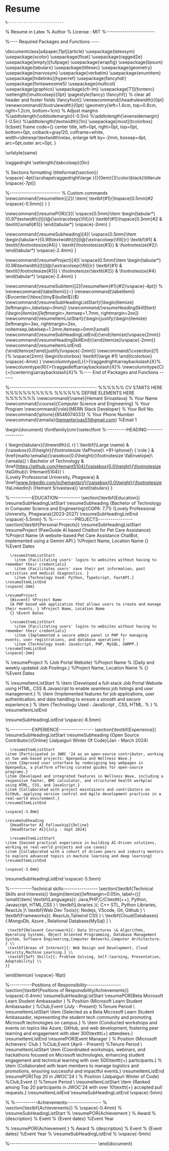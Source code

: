 # Resume
    %-------------------------
% Resume in Latex
% Author
% License : MIT
%------------------------

%---- Required Packages and Functions ----

\documentclass[a4paper,11pt]{article}
\usepackage{latexsym}
\usepackage{xcolor}
\usepackage{float}
\usepackage{ragged2e}
\usepackage[empty]{fullpage}
\usepackage{wrapfig}
\usepackage{lipsum}
\usepackage{tabularx}
\usepackage{titlesec}
\usepackage{geometry}
\usepackage{marvosym}
\usepackage{verbatim}
\usepackage{enumitem}
\usepackage[hidelinks]{hyperref}
\usepackage{fancyhdr}
\usepackage{fontawesome5}
\usepackage{multicol}
\usepackage{graphicx}
\usepackage{cfr-lm}
\usepackage[T1]{fontenc}
\setlength{\multicolsep}{0pt} 
\pagestyle{fancy}
\fancyhf{} % clear all header and footer fields
\fancyfoot{}
\renewcommand{\headrulewidth}{0pt}
\renewcommand{\footrulewidth}{0pt}
\geometry{left=1.4cm, top=0.8cm, right=1.2cm, bottom=1cm}
% Adjust margins
%\addtolength{\oddsidemargin}{-0.5in}
%\addtolength{\evensidemargin}{-0.5in}
%\addtolength{\textwidth}{1in}
\usepackage[most]{tcolorbox}
\tcbset{
	frame code={}
	center title,
	left=0pt,
	right=0pt,
	top=0pt,
	bottom=0pt,
	colback=gray!20,
	colframe=white,
	width=\dimexpr\textwidth\relax,
	enlarge left by=-2mm,
	boxsep=4pt,
	arc=0pt,outer arc=0pt,
}

\urlstyle{same}

\raggedright
\setlength{\tabcolsep}{0in}

% Sections formatting
\titleformat{\section}{
  \vspace{-4pt}\scshape\raggedright\large
}{}{0em}{}[\color{black}\titlerule \vspace{-7pt}]

%-------------------------
% Custom commands
\newcommand{\resumeItem}[2]{
  \item{
    \textbf{#1}{\hspace{0.5mm}#2 \vspace{-0.5mm}}
  }
}

\newcommand{\resumePOR}[3]{
\vspace{0.5mm}\item
    \begin{tabular*}{0.97\textwidth}[t]{l@{\extracolsep{\fill}}r}
        \textbf{#1}\hspace{0.3mm}#2 & \textit{\small{#3}} 
    \end{tabular*}
    \vspace{-2mm}
}

\newcommand{\resumeSubheading}[4]{
\vspace{0.5mm}\item
    \begin{tabular*}{0.98\textwidth}[t]{l@{\extracolsep{\fill}}r}
        \textbf{#1} & \textit{\footnotesize{#4}} \\
        \textit{\footnotesize{#3}} &  \footnotesize{#2}\\
    \end{tabular*}
    \vspace{-2.4mm}
}

\newcommand{\resumeProject}[4]{
\vspace{0.5mm}\item
    \begin{tabular*}{0.98\textwidth}[t]{l@{\extracolsep{\fill}}r}
        \textbf{#1} & \textit{\footnotesize{#3}} \\
        \footnotesize{\textit{#2}} & \footnotesize{#4}
    \end{tabular*}
    \vspace{-2.4mm}
}

\newcommand{\resumeSubItem}[2]{\resumeItem{#1}{#2}\vspace{-4pt}}
% \renewcommand{\labelitemii}{$\circ$}
\renewcommand{\labelitemi}{$\vcenter{\hbox{\tiny$\bullet$}}$}
\newcommand{\resumeSubHeadingListStart}{\begin{itemize}[leftmargin=*,labelsep=0mm]}
\newcommand{\resumeHeadingSkillStart}{\begin{itemize}[leftmargin=*,itemsep=1.7mm, rightmargin=2ex]}
\newcommand{\resumeItemListStart}{\begin{justify}\begin{itemize}[leftmargin=3ex, rightmargin=2ex, noitemsep,labelsep=1.2mm,itemsep=0mm]\small}
\newcommand{\resumeSubHeadingListEnd}{\end{itemize}\vspace{2mm}}
\newcommand{\resumeHeadingSkillEnd}{\end{itemize}\vspace{-2mm}}
\newcommand{\resumeItemListEnd}{\end{itemize}\end{justify}\vspace{-2mm}}
\newcommand{\cvsection}[1]{%
\vspace{2mm}
\begin{tcolorbox}
    \textbf{\large #1}
\end{tcolorbox}
    \vspace{-4mm}
}
\newcolumntype{L}{>{\raggedright\arraybackslash}X}%
\newcolumntype{R}{>{\raggedleft\arraybackslash}X}%
\newcolumntype{C}{>{\centering\arraybackslash}X}%
%---- End of Packages and Functions ------

%-------------------------------------------
%%%%%%  CV STARTS HERE  %%%%%%%%%%%
%%%%%% DEFINE ELEMENTS HERE %%%%%%%
\newcommand{\name}{Hemant Srivastava} % Your Name
\newcommand{\course}{Computer Science and Engineering} % Your Program
\newcommand{\role}{MERN Stack Developer} % Your Roll No.
\newcommand{\phone}{8546074033} % Your Phone Number
\newcommand{\emaila}{hemantsrivas51@gmail.com} %Email 1

\begin{document}
\fontfamily{cmr}\selectfont
%----------HEADING-----------------

{
\begin{tabularx}{\linewidth}{L r} \\
  \textbf{\Large \name} & {\raisebox{0.0\height}{\footnotesize \faPhone}\ +91-\phone}\\
  { \role } & \href{mailto:\emaila}{\raisebox{0.0\height}{\footnotesize \faEnvelope}\ {\emaila}} \\
  Bachelor of Technology & \href{https://github.com/Hemant5104}{\raisebox{0.0\height}{\footnotesize \faGithub}\ {Hemant5104}} \\  
  {Lovely Professional University, Phagwara} & \href{www.linkedin.com/in/hemantsri/}{\raisebox{0.0\height}{\footnotesize \faLinkedin}\ {Hemant Srivastava}}
\end{tabularx}
}


%-----------EDUCATION-----------
\section{\textbf{Education}}
  \resumeSubHeadingListStart
    \resumeSubheading
      {Bachelor of Technology in Computer Science and Engineering}{CGPA: 7.71}
      {Lovely Professional University, Phagwara}{2023-2027}
  \resumeSubHeadingListEnd
\vspace{-5.5mm}
%
%-----------PROJECTS-----------------
\section{\textbf{Personal Projects}}
\resumeSubHeadingListStart
    \resumeProject
      {PawGuide AI based Chatbot for Pet Care Assistance} %Project Name
      {A website-based Pet Care Assistance ChatBot, implemented using a Gemini API.} %Project Name, Location Name
      {} %Event Dates

      \resumeItemListStart
        \item {Facilitating users' logins to websites without having to remember their credentials}
        \item {Facilitates users' save their pet information, past activities and medical diagnostics. }
        \item {Technology Used: Python, TypeScript, FastAPI.}
    \resumeItemListEnd
    \vspace{-2mm}
    
    \resumeProject
      {Wixvent} %Project Name
      {A PHP based web application that allows users to create and manage their events. } %Project Name, Location Name
      {} %Event Dates

      \resumeItemListStart
        \item {Facilitating users' logins to websites without having to remember their credentials}
        \item {Implemented a secure admin panel in PHP for managing events, user registrations, and database operations }
        \item {Technology Used: JavaScript, PHP, MySQL, XAMPP.}
    \resumeItemListEnd
    \vspace{-2mm}

%     \resumeProject
%       {Job Portal Website} %Project Name
%       {Daily and weekly updated Job Postings.} %Project Name, Location Name
%       {} %Event Dates

%       \resumeItemListStart
%         \item {Developed a full-stack Job Portal Website using HTML, CSS \& Javascript to enable seamless job listings and user management.}
%         \item {Implemented features for job applications, user authentication, and data handling to ensure a smooth and secure experience.}
%         \item {Technology Used : JavaScript , CSS, HTML.
% }
%     \resumeItemListEnd
      
  \resumeSubHeadingListEnd
\vspace{-8.5mm}


%-----------EXPERIENCE-----------------
\section{\textbf{Experience}}
  \resumeSubHeadingListStart
    \resumeSubheading
      {Open Source Contributor}{Online}
      {Jalpaiguri Winter Of Code}{Jan - March 2024}
      
      \resumeItemListStart
    \item {Participated in JWOC '24 as an open-source contributor, working on two web-based projects: Openpedia and Wellness Wave.}
    \item {Improved user interface by redesigning key webpages in Openpedia, a platform offering curated guides for open-source programs.}
    \item {Developed and integrated features in Wellness Wave, including a responsive footer, BMI calculator, and structured health workplan using HTML, CSS, and JavaScript.}
    \item {Collaborated with project maintainers and contributors on GitHub, applying version control and Agile development practices in a real-world environment.}
    \resumeItemListEnd
    
    \vspace{-3.0mm}
    
    \resumeSubheading
      {HeadStarter AI Fellowship}{Online}
      {HeadStarter AI}{July - Sept 2024}
      
      \resumeItemListStart
    \item {Gained practical experience in building AI-driven solutions, working on real-world projects and use cases}
    \item {Collaborated with a cohort of driven peers and industry mentors to explore advanced topics in machine learning and deep learning}
    \resumeItemListEnd
    
    \vspace{-3.0mm}
      
  \resumeSubHeadingListEnd
\vspace{-5.5mm}







%-----------Technical skills-----------------
\section{\textbf{Technical Skills and Interests}}
 \begin{itemize}[leftmargin=0.05in, label={}]
    \small{\item{
     \textbf{Languages}{: Java,PHP,C/C\texttt{++}, Python, Javascript, HTML,CSS } \\
     \textbf{Libraries }{: C++ STL, Python Libraries, ReactJs }\\ 
     \textbf{Web Dev Tools}{: Nodejs, VScode, Git, Github } \\ 
     \textbf{Frameworks}{: ReactJs,Tailwind CSS } \\
     \textbf{Cloud/Databases}{:MongoDb, Azure , Relational Database(MySql) } \\  
     
     \textbf{Relevent Coursework}{: Data Structures \& Algorithms, Operating Systems, Object Oriented Programming, Database Management System, Software Engineering,Computer Networks,Computer Architecture. } \\ 
     \textbf{Areas of Interest}{: Web Design and Development, Cloud Security,Machine Learning.} \\
     \textbf{Soft Skills}{: Problem Solving, Self-learning, Presentation, Adaptability} \\
    }}
 \end{itemize}
 \vspace{-16pt}



%-----------Positions of Responsibility-----------------
\section{\textbf{Positions of Responsibility/Achievements}}
\vspace{-0.4mm}
\resumeSubHeadingListStart
\resumePOR{Beta Microsoft Learn Student Ambassador } % Position
    {Microsoft Learn Student Ambassador } %Club,Event
    {July - Present} %Tenure Period \\
    \resumeItemListStart
    \item {Selected as a Beta Microsoft Learn Student Ambassador, representing the student tech community and promoting Microsoft technologies on campus.}
    % \item {Conducted workshops and events on topics like Azure, GitHub, and web development, fostering peer learning and engagement with ober 300\texttt{+} attendees.}
    \resumeItemListEnd
\resumePOR{Event Manager } % Position
    {Microsoft Achievers' Club } %Club,Event
    {April - Present} %Tenure Period \\
    \resumeItemListStart
    \item {Coordinated workshops, webinars, and hackathons focused on Microsoft technologies, enhancing student engagement and technical learning with over 500\texttt{+} participants.}
    % \item {Collaborated with team members to manage logistics and promotions, ensuring successful and impactful events.}
    \resumeItemListEnd
    \resumePOR{Top 20 in JWOC'24 } % Position
    {Jalpaiguri Winter of Code} %Club,Event
    {} %Tenure Period \\
    \resumeItemListStart
    \item {Ranked among Top 20 participants in JWOC'24 with over 10\texttt{+} accepted pull requests.}
    \resumeItemListEnd
\resumeSubHeadingListEnd
\vspace{-5mm}




% %-----------Achievements-----------------
% \section{\textbf{Achievements}}
% \vspace{-0.4mm}
% \resumeSubHeadingListStart
% \resumePOR{Achievement } % Award
%     {description} % Event
%     {Event dates} %Event Year
    
% \resumePOR{Achievement } % Award
%     {description} % Event
%     {Event dates} %Event Year
% \resumeSubHeadingListEnd
% \vspace{-5mm}



%-------------------------------------------
\end{document}
